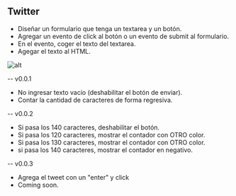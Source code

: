 ## Twitter

- Diseñar un formulario que tenga un textarea y un botón.
- Agregar un evento de click al botón o un evento de submit al formulario.
- En el evento, coger el texto del textarea.
- Agegar el texto al HTML.

![alt](http://3.1m.yt/RHalvTg.png)

-- v0.0.1

- No ingresar texto vacío (deshabilitar el botón de enviar).
- Contar la cantidad de caracteres de forma regresiva.

-- v0.0.2

- Si pasa los 140 caracteres, deshabilitar el botón.
- Si pasa los 120 caracteres, mostrar el contador con OTRO color.
- Si pasa los 130 caracteres, mostrar el contador con OTRO color.
- si pasa los 140 caracteres, mostrar el contador en negativo.

-- v0.0.3

- Agrega el tweet con un "enter" y click
- Coming soon.